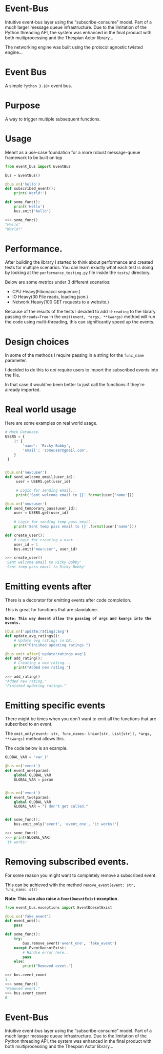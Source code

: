 # Event-Bus
Intuitive event-bus layer using the “subscribe-consume” model. Part of a much larger message queue infrastructure. 
Due to the limitation of the Python threading API, the system was enhanced in the final product with both multiprocessing and the Thespian Actor library...

The networking engine was built using the protocol agnostic twisted engine...

# Event Bus

A simple `Python 3.10+` event bus.


# Purpose
A way to trigger multiple subsequent functions.
# Usage
Meant as a use-case foundation for a more robust message-queue framework to be built on top

```python
from event_bus import EventBus

bus = EventBus()

@bus.on('hello')
def subscribed_event():
    print('World!')

def some_func():
    print('Hello')
    bus.emit('hello')

>>> some_func()
"Hello"
"World!"
```

# Performance.
After building the library I started to think about performance and created tests
for multiple scenarios. You can learn exactly what each test is doing by looking
at the `performance_testing.py` file inside the `tests/` directory.

Below are some metrics under 3 different scenarios:

* CPU Heavy(Fibonacci sequence.)
* IO Heavy(30 File reads, loading json.)
* Network Heavy(100 GET requests to a website.)

Because of the results of the tests I decided to add `threading` to the library.
passing `threads=True` in the `emit(event, *args, **kwargs)` method will run
the code using multi-threading, this can significantly speed up the events.


# Design choices
In some of the methods I require passing in a string for the `func_name` parameter.
 
I decided to do this to *not* require users to import the subscribed events into the file.

In that case it would've been better to just call the functions if they're already imported.


# Real world usage
Here are some examples on real world usage.

```python
# Mock Database. 
USERS = {
    1: {
        'name': 'Ricky Bobby',
        'email': 'someuser@gmail.com',
    }
 }


@bus.on('new:user')
def send_welcome_email(user_id):
     user = USERS.get(user_id)

     # Logic for sending email...
     print('Sent welcome email to {}'.format(user['name']))

@bus.on('new:user')
def send_temporary_pass(user_id):
    user = USERS.get(user_id)
    
    # Logic for sending temp pass email...
    print('Sent temp pass email to {}'.format(user['name']))

def create_user():
    # Logic for creating a user...
    user_id = 1
    bus.emit('new:user', user_id)

>>> create_user()
'Sent welcome email to Ricky Bobby'
'Sent temp pass email to Ricky Bobby'
```

# Emitting events after
There is a decorator for emitting events after code completion.

This is great for functions that are standalone.

**`Note: This way doesnt allow the passing of args and kwargs into the events.`**

```python
@bus.on('update:ratings:avg')
def update_avg_ratings():
    # Update avg ratings in DB...
    print("Finished updating ratings.")

@bus.emit_after('update:ratings:avg')
def add_rating():
    # Creating a new rating...
    print("Added new rating.")
    
>>> add_rating()
"Added new rating."
"Finished updating ratings."
```

# Emitting specific events
There might be times when you don't want to emit all the functions that are subscribed to an event.


The `emit_only(event: str, func_names: Union[str, List[str]], *args, **kwargs)` method allows this.
 
The code below is an example.
```python
GLOBAL_VAR = 'var_1'

@bus.on('event')
def event_one(param):
    global GLOBAL_VAR
    GLOBAL_VAR = param


@bus.on('event')
def event_two(param):
    global GLOBAL_VAR
    GLOBAL_VAR = "I don't get called."


def some_func():
    bus.emit_only('event', 'event_one', 'it works!')

>>> some_func()
>>> print(GLOBAL_VAR)
'it works!'
```

# Removing subscribed events.
For some reason you might want to completely remove a subscribed event.

This can be achieved with the method `remove_event(event: str, func_name: str)`

**Note: This can also raise a `EventDoesntExist` exception.**

```python
from event_bus.exceptions import EventDoesntExist

@bus.on('fake_event')
def event_one():
    pass

def some_func():
    try:
        bus.remove_event('event_one', 'fake_event')
    except EventDoesntExist:
        # Handle error here..
        pass
    else:
        print("Removed event.")

>>> bus.event_count
1
>>> some_func()
"Removed event."
>>> bus.event_count
0
```
# Event-Bus
Intuitive event-bus layer using the “subscribe-consume” model. Part of a much larger message queue infrastructure. 
Due to the limitation of the Python threading API, the system was enhanced in the final product with both multiprocessing and the Thespian Actor library...
